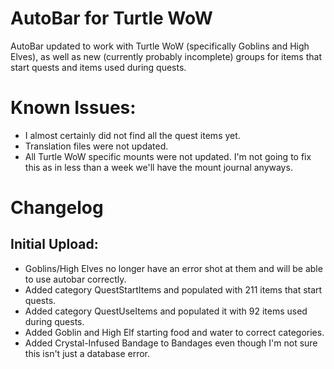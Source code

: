 # AutoBar for Turtle WoW
AutoBar updated to work with Turtle WoW (specifically Goblins and High Elves), as well as new (currently probably incomplete) groups for items that start quests and items used during quests.

# Known Issues:
- I almost certainly did not find all the quest items yet.
- Translation files were not updated.
- All Turtle WoW specific mounts were not updated.  I'm not going to fix this as in less than a week we'll have the mount journal anyways.

# Changelog

## Initial Upload: 
- Goblins/High Elves no longer have an error shot at them and will be able to use autobar correctly. 
- Added category QuestStartItems and populated with 211 items that start quests.  
- Added category QuestUseItems and populated it with 92 items used during quests.  
- Added Goblin and High Elf starting food and water to correct categories.  
- Added Crystal-Infused Bandage to Bandages even though I'm not sure this isn't just a database error.
